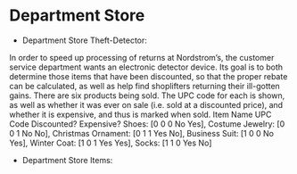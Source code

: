 # Department Store

* Department Store Theft-Detector:

In order to speed up processing of returns at Nordstrom’s, the customer service department
wants an electronic detector device. Its goal is to both determine those items that have been
discounted, so that the proper rebate can be calculated, as well as help find shoplifters returning
their ill-gotten gains.
There are six products being sold. The UPC code for each is shown, as well as whether it was
ever on sale (i.e. sold at a discounted price), and whether it is expensive, and thus is marked
when sold.
Item Name UPC Code Discounted? Expensive?
Shoes: [0 0 0 No Yes],
Costume Jewelry: [0 0 1 No No],
Christmas Ornament: [0 1 1 Yes No],
Business Suit: [1 0 0 No Yes],
Winter Coat: [1 0 1 Yes Yes],
Socks: [1 1 0 Yes No]

* Department Store Items: